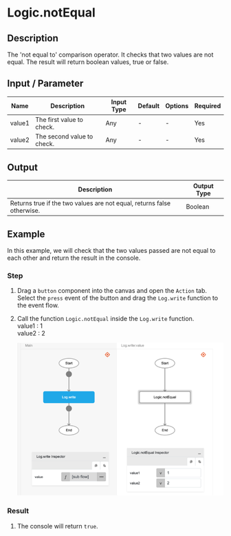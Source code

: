 # Logic.notEqual

## Description

The 'not equal to' comparison operator. It checks that two values are not equal. The result will return boolean values, true or false.

## Input / Parameter

| Name | Description | Input Type | Default | Options | Required |
| ------ | ------ | ------ | ------ | ------ | ------ |
| value1 | The first value to check. | Any | - | - | Yes |
| value2 | The second value to check. | Any | - | - | Yes |

## Output

| Description | Output Type |
| ------ | ------ |
| Returns true if the two values are not equal, returns false otherwise. | Boolean |

## Example

In this example, we will check that the two values passed are not equal to each other and return the result in the console.

### Step

1. Drag a `button` component into the canvas and open the `Action` tab. Select the `press` event of the button and drag the `Log.write` function to the event flow.
2. Call the function `Logic.notEqual` inside the `Log.write` function.
    </br>
    value1 : 1<br />
    value2 : 2<br />

    ![](./notEqual-step-1.png)
    <br />

### Result

1. The console will return `true`.